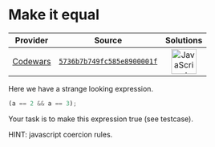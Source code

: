 [_metadata_:generated]: - "true"

# Make it equal

<!-- INFO TABLE BEGIN -->

| Provider                                        | Source                                                                               | Solutions                                                                                                                                                    |
| :---------------------------------------------: | :----------------------------------------------------------------------------------: | :----------------------------------------------------------------------------------------------------------------------------------------------------------: |
| [Codewars](../../../docs/providers/Codewars.md) | [`5736b7b749fc585e8900001f`](https://www.codewars.com/kata/5736b7b749fc585e8900001f) | [<img src="https://res.cloudinary.com/rascaltwo/image/upload/v1631924076/javascript_ehszr7.svg" alt="JavaScript" title="JavaScript" width="50" />](solve.js) |

<!-- INFO TABLE END -->

Here we have a strange looking expression. 

```javascript
(a == 2 && a == 3);
```
Your task is to make this expression true (see testcase).


HINT: javascript coercion rules.
